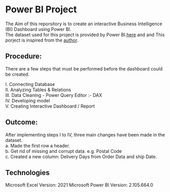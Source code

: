# Power BI Project
The Aim of this reporsitory is to create an interactive Business Intelligence (BI) Dashboard
using Power BI.   
The dataset used for this project is provided by Power BI.[here]( https://powerbidocs.com/wp-content/up...) and
and This porject is inspired from the [author](https://www.youtube.com/watch?v=et8tAUTwcvY&t=36s).

## Procedure: 
There are a few steps that must be performed before the dashboard could be created.

I.   Connecting Database  
II.  Analyzing Tables & Relations  
III. Data Cleaning - Power Query Editor :- DAX  
IV.  Developing model  
V.   Creating Interactive Dashboard  / Report


## Outcome:
After implementing steps I to IV, three main changes have been made in the dataset.  
    a. Made the first row a header.  
    b. Get rid of missing and corrupt data. e.g. Postal Code  
    c. Created a new column: Delivery Days from Order Data and ship Date.  

## Technologies
Microsoft Excel       Version: 2021 
Microsoft Power BI    Version: 2.105.664.0